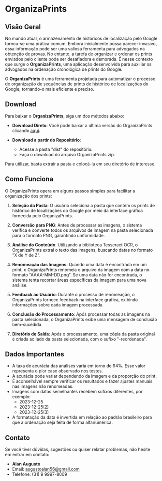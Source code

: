 # OrganizaPrints

## Visão Geral

No mundo atual, o armazenamento de históricos de localização pelo Google tornou-se uma prática comum. Embora inicialmente possa parecer invasivo, essa informação pode ser uma valiosa ferramenta para advogados na obtenção de provas. No entanto, a tarefa de organizar e ordenar os prints enviados pelo cliente pode ser desafiadora e demorada. É nesse contexto que surge o **OrganizaPrints**, uma aplicação desenvolvida para auxiliar os advogados na ordenação cronológica de prints do Google.

O **OrganizaPrints** é uma ferramenta projetada para automatizar o processo de organização de sequências de prints de histórico de localizações do Google, tornando-o mais eficiente e preciso.

## Download

Para baixar o **OrganizaPrints**, siga um dos métodos abaixo:

- **Download Direto**: Você pode baixar a última versão do OrganizaPrints clicando [aqui](https://docs.google.com/uc?export=download&id=1WECUwH45NeZpmnfBNIXOKhW9GS5z5P65).

- **Download a partir do Repositório**:
  - Acesse a pasta "dist" do repositório.
  - Faça o download do arquivo OrganizaPrints.zip.
 
Para utilizar, basta extrair a pasta e colocá-la em seu diretório de interesse.

## Como Funciona

O OrganizaPrints opera em alguns passos simples para facilitar a organização dos prints:

1. **Seleção da Pasta**: O usuário seleciona a pasta que contém os prints de histórico de localizações do Google por meio da interface gráfica fornecida pelo OrganizaPrints.

2. **Conversão para PNG**: Antes de processar as imagens, o sistema verifica e converte todos os arquivos de imagem na pasta selecionada para o formato PNG, garantindo uniformidade.

3. **Análise do Conteúdo**: Utilizando a biblioteca Tesseract OCR, o OrganizaPrints extrai o texto das imagens, buscando datas no formato "X de Y de Z".

4. **Renomeação das Imagens**: Quando uma data é encontrada em um print, o OrganizaPrints renomeia o arquivo da imagem com a data no formato "AAAA-MM-DD.png". Se uma data não for encontrada, o sistema tenta recortar áreas específicas da imagem para uma nova análise.

5. **Feedback ao Usuário**: Durante o processo de renomeação, o OrganizaPrints fornece feedback na interface gráfica, exibindo informações sobre cada imagem processada.

6. **Conclusão do Processamento**: Após processar todas as imagens na pasta selecionada, o OrganizaPrints exibe uma mensagem de conclusão bem-sucedida.

7. **Diretório de Saída**: Após o processamento, uma cópia da pasta original é criada ao lado da pasta selecionada, com o sufixo "-reordenada".

## Dados Importantes

- A taxa de acurácia das análises varia em torno de 94%. Esse valor representa o pior caso observado nos testes.
- A acurácia pode variar dependendo da imagem e da proporção do print.
- É aconselhável sempre verificar os resultados e fazer ajustes manuais nas imagens não renomeadas.
- Imagens com datas semelhantes recebem sufixos diferentes, por exemplo:
  - 2023-12-25
  - 2023-12-25(2)
  - 2023-12-25(3)
- A formatação da data é invertida em relação ao padrão brasileiro para que a ordenação seja feita de forma alfanumérica.

## Contato

Se você tiver dúvidas, sugestões ou quiser relatar problemas, não hesite em entrar em contato:

- **Alan Augusto**
- Email: augustoalan56@gmail.com
- Telefone: (31) 9 9997-8009
